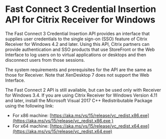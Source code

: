 # Fast Connect 3 Credential Insertion API for Citrix Receiver for Windows

The Fast Connect 3 Credential Insertion API provides an interface that supplies user credentials to the single sign-on (SSO) feature of Citrix Receiver for Windows 4.2 and later. Using this API, Citrix partners can provide authentication and SSO products that use StoreFront or the Web Interface to log users on to virtual applications or desktops and then disconnect users from those sessions.

The system requirements and prerequisites for the API are the same as those for Receiver. Note that XenDesktop 7 does not support the Web Interface.

The Fast Connect 2 API is still available, but can be used only with Receiver for Windows 3.4.
If you are using Citrix Receiver for Windows Version 4.11 and later, install the Microsoft Visual 2017 C++ Redistributable Package using the following link:

- For x86 machine: [https://aka.ms/vs/15/release/vc_redist.x86.exe](https://aka.ms/vs/15/release/vc_redist.x86.exe )
- For x64 machine: [https://aka.ms/vs/15/release/vc_redist.x64.exe](https://aka.ms/vs/15/release/vc_redist.x64.exe)

